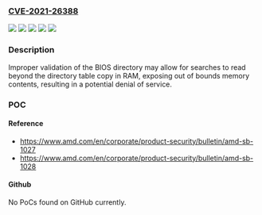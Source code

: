 ### [CVE-2021-26388](https://cve.mitre.org/cgi-bin/cvename.cgi?name=CVE-2021-26388)
![](https://img.shields.io/static/v1?label=Product&message=Athlon%E2%84%A2%20Series&color=blue)
![](https://img.shields.io/static/v1?label=Product&message=EPYC%E2%84%A2%20Processors&color=blue)
![](https://img.shields.io/static/v1?label=Product&message=Ryzen%E2%84%A2%20Series&color=blue)
![](https://img.shields.io/static/v1?label=Version&message=various%20&color=brightgreen)
![](https://img.shields.io/static/v1?label=Vulnerability&message=tbd&color=brightgreen)

### Description

Improper validation of the BIOS directory may allow for searches to read beyond the directory table copy in RAM, exposing out of bounds memory contents, resulting in a potential denial of service.

### POC

#### Reference
- https://www.amd.com/en/corporate/product-security/bulletin/amd-sb-1027
- https://www.amd.com/en/corporate/product-security/bulletin/amd-sb-1028

#### Github
No PoCs found on GitHub currently.

